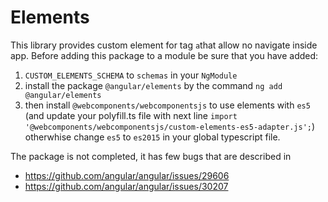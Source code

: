 # Elements

This library provides custom element for tag ``a``that allow no navigate inside app. 
Before adding this package to a module be sure that you have added:
1. ``CUSTOM_ELEMENTS_SCHEMA`` to ``schemas`` in your ``NgModule``
2. install the package ``@angular/elements`` by the command ``ng add @angular/elements``
3. then install ``@webcomponents/webcomponentsjs`` to use elements with ``es5`` (and update your polyfill.ts file with next line ``import '@webcomponents/webcomponentsjs/custom-elements-es5-adapter.js';``) otherwhise change ``es5`` to ``es2015`` in your global typescript file.


The package is not completed, it has few bugs that are described in 
- https://github.com/angular/angular/issues/29606
- https://github.com/angular/angular/issues/30207
